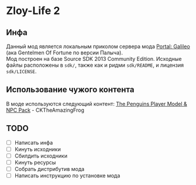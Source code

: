 # Zloy-Life 2
## Инфа
Данный мод является локальным приколом сервера мода [Portal: Galileo](https://discord.gg/6SzMxBXffw) (ака Gentelmen Of Fortune по версии Палыча).\
Мод построен на базе Source SDK 2013 Community Edition. Исходные файлы расположены в `sdk/`, также как и ридми `sdk/README`, и лицензия `sdk/LICENSE`.
## Использование чужого контента
В моде используются следующий контент:
[The Penguins Player Model & NPC Pack](https://steamcommunity.com/sharedfiles/filedetails/?id=2585746247) - CKTheAmazingFrog
## TODO
- [ ] Написать инфа
- [ ] Кинуть исходники
- [ ] Сбилдить исходники
- [ ] Кинуть ресурсы
- [ ] Собрать дистрибутив мода
- [ ] Написать инструкцию по установке мода